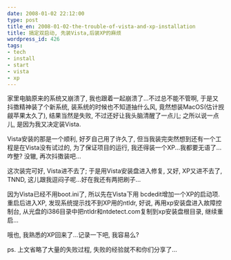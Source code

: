 ```yaml
---
date: 2008-01-02 22:12:00
type: post
title_en: 2008-01-02-the-trouble-of-vista-and-xp-installation
title: 搞定双启动, 先装Vista,后装XP的麻烦
wordpress_id: 426
tags:
- tech
- install
- start
- vista
- xp
---
```


家里电脑原来的系统又崩溃了, 我也跟着一起崩溃了...不过总不能不管啊, 于是又抖擞精神装了个新系统, 装系统的时候也不知道抽什么风, 竟然想装MacOS(估计觊觎苹果太久了), 结果当然是失败, 不过还好让我头脑清醒了一点儿; 之所以说一点儿, 是因为我又决定装Vista.

Vista安装的那是一个顺利, 好歹自己用了许久了, 但当我装完突然想到还有一个工程是在Vista没有试过的, 为了保证项目的运行, 我还得装一个XP...我都要无语了...咋整? 没辙, 再次抖擞装吧...

这次装完可好, Vista进不去了; 于是用Vista安装盘进入修复, 又好, XP又进不去了, TNND, 这儿跟我逗闷子呢...好在我还有两把刷子...

因为Vista已经不用boot.ini了, 所以先在Vista下用 bcdedit增加一个XP的启动项. 重启后进入XP, 发现系统提示找不到XP用的ntldr, 好说, 再用xp安装盘进入故障控制台, 从光盘的i386目录中把ntldr和ntdetect.com复制到xp安装盘根目录, 继续重启...

哦也, 我熟悉的XP回来了...记录一下吧, 我容易么?

ps. 上文省略了大量的失败过程, 失败的经验就不和你们分享了...
